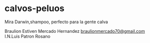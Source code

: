 # calvos-peluos
Mira Darwin,shampoo, perfecto para la gente calva

Braulion Estiven Mercado Hernandez
braulionmercado70@gmail.com
I.N.Luis Patron Rosano

